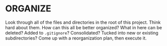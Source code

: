 # ORGANIZE

Look through all of the files and directories in the root of this project. Think hard about them. How can this all be better organized? What in here can be deleted? Added to `.gitignore`? Consolidated? Tucked into new or existing subdirectories? Come up with a reorganization plan, then execute it.

